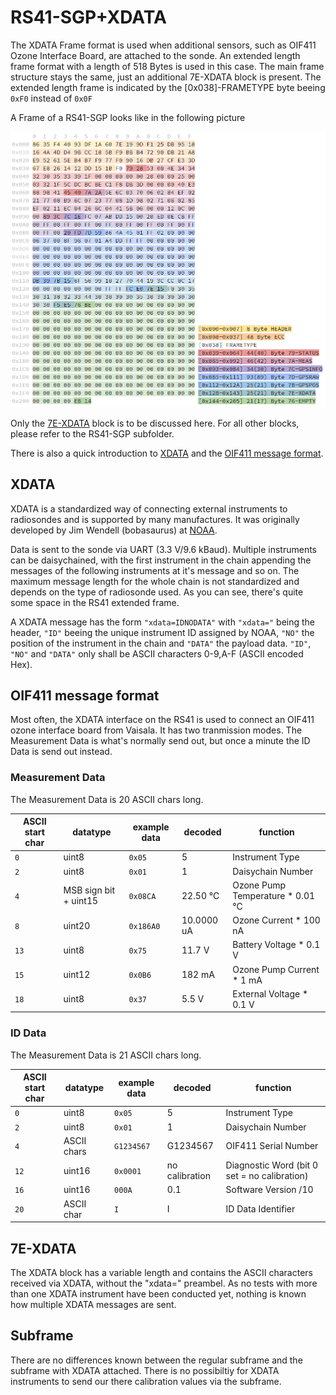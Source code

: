 # RS41-SGP+XDATA
The XDATA Frame format is used when additional sensors, such as OIF411 Ozone Interface Board, are attached to the sonde.
An extended length frame format with a length of 518 Bytes is used in this case. The main frame structure stays the same, just an additional 7E-XDATA block is present. The extended length frame is indicated by the [0x038]-FRAMETYPE byte beeing `0xF0` instead of `0x0F`

A Frame of a RS41-SGP looks like in the following picture

![rs41-sgp_frame](__used_asset__/pic_rs41-sgp_frame.png?raw=true "rs41-sgp_frame")

Only the [7E-XDATA](#7E-XDATA) block is to be discussed here. For all other blocks, please refer to the RS41-SGP subfolder.

There is also a quick introduction to [XDATA](#XDATA) and the [OIF411 message format](#OIF411-message-format).

## XDATA
XDATA is a standardized way of connecting external instruments to radiosondes and is supported by many manufactures. It was originally developed by Jim Wendell (bobasaurus) at [NOAA](https://www.esrl.noaa.gov/gmd/ozwv/wvap/sw.html).

Data is sent to the sonde via UART (3.3 V/9.6 kBaud). Multiple instruments can be daisychained, with the first instrument in the chain appending the messages of the following instruments at it's message and so on. The maximum message length for the whole chain is not standardized and depends on the type of radiosonde used. As you can see, there's quite some space in the RS41 extended frame.

A XDATA message has the form `"xdata=IDNODATA"` with `"xdata="` being the header, `"ID"` beeing the unique instrument ID assigned by NOAA, `"NO"` the position of the instrument in the chain and `"DATA"` the payload data. `"ID"`, `"NO"` and `"DATA"` only shall be ASCII characters 0-9,A-F (ASCII encoded Hex).

## OIF411 message format
Most often, the XDATA interface on the RS41 is used to connect an OIF411 ozone interface board from Vaisala. It has two tranmission modes. The Measurement Data is what's normally send out, but once a minute the ID Data is send out instead.

### Measurement Data
The Measurement Data is 20 ASCII chars long.

| ASCII start char  | datatype | example data | decoded | function |
| --- | --- | --- | --- | --- |
| `0` | uint8 | `0x05` | 5 | Instrument Type |
| `2` | uint8 | `0x01` | 1 | Daisychain Number |
| `4` | MSB sign bit + uint15 | `0x08CA` | 22.50 °C | Ozone Pump Temperature * 0.01 °C |
| `8` | uint20 | `0x186A0` | 10.0000 uA | Ozone Current \* 100 nA |
| `13` | uint8 | `0x75` | 11.7 V | Battery Voltage \* 0.1 V |
| `15` | uint12 | `0x0B6` | 182 mA | Ozone Pump Current \* 1 mA |
| `18` | uint8 | `0x37` | 5.5 V | External Voltage \* 0.1 V |

### ID Data
The Measurement Data is 21 ASCII chars long.

| ASCII start char  | datatype | example data | decoded | function |
| --- | --- | --- | --- | --- |
| `0` | uint8 | `0x05` | 5 | Instrument Type |
| `2` | uint8 | `0x01` | 1 | Daisychain Number |
| `4` | ASCII chars | `G1234567` | G1234567 | OIF411 Serial Number |
| `12` | uint16 | `0x0001` | no calibration | Diagnostic Word (bit 0 set = no calibration) |
| `16` | uint16 | `000A` | 0.1 | Software Version /10 |
| `20` | ASCII char | `I` | I | ID Data Identifier |

## 7E-XDATA
The XDATA block has a variable length and contains the ASCII characters received via XDATA, without the "xdata=" preambel. As no tests with more than one XDATA instrument have been conducted yet, nothing is known how multiple XDATA messages are sent.

## Subframe
There are no differences known between the regular subframe and the subframe with XDATA attached. There is no possibiltiy for XDATA instruments to send our there calibration values via the subframe.
